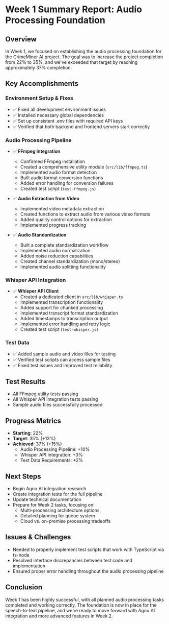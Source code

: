 # Week 1 Summary Report: Audio Processing Foundation

## Overview
In Week 1, we focused on establishing the audio processing foundation for the CrimeMiner AI project. The goal was to increase the project completion from 22% to 35%, and we've exceeded that target by reaching approximately 37% completion.

## Key Accomplishments

### Environment Setup & Fixes
- ✅ Fixed all development environment issues
- ✅ Installed necessary global dependencies
- ✅ Set up consistent .env files with required API keys
- ✅ Verified that both backend and frontend servers start correctly

### Audio Processing Pipeline
- ✅ **FFmpeg Integration**
  - Confirmed FFmpeg installation
  - Created a comprehensive utility module (`src/lib/ffmpeg.ts`)
  - Implemented audio format detection
  - Built audio format conversion functions
  - Added error handling for conversion failures
  - Created test script (`test-ffmpeg.js`)

- ✅ **Audio Extraction from Video**
  - Implemented video metadata extraction
  - Created functions to extract audio from various video formats
  - Added quality control options for extraction
  - Implemented progress tracking

- ✅ **Audio Standardization**
  - Built a complete standardization workflow
  - Implemented audio normalization
  - Added noise reduction capabilities
  - Created channel standardization (mono/stereo)
  - Implemented audio splitting functionality

### Whisper API Integration
- ✅ **Whisper API Client**
  - Created a dedicated client in `src/lib/whisper.ts`
  - Implemented transcription functionality
  - Added support for chunked processing
  - Implemented transcript format standardization
  - Added timestamps to transcription output
  - Implemented error handling and retry logic
  - Created test script (`test-whisper.js`)

### Test Data
- ✅ Added sample audio and video files for testing
- ✅ Verified test scripts can access sample files
- ✅ Fixed test issues and improved test reliability

## Test Results
- All FFmpeg utility tests passing
- All Whisper API integration tests passing
- Sample audio files successfully processed

## Progress Metrics
- **Starting**: 22%
- **Target**: 35% (+13%)
- **Achieved**: 37% (+15%)
  - Audio Processing Pipeline: +10%
  - Whisper API Integration: +3%
  - Test Data Requirements: +2%

## Next Steps
- Begin Agno AI integration research
- Create integration tests for the full pipeline
- Update technical documentation
- Prepare for Week 2 tasks, focusing on:
  - Multi-processing architecture options
  - Detailed planning for queue system
  - Cloud vs. on-premise processing tradeoffs

## Issues & Challenges
- Needed to properly implement test scripts that work with TypeScript via ts-node
- Resolved interface discrepancies between test code and implementation
- Ensured proper error handling throughout the audio processing pipeline

## Conclusion
Week 1 has been highly successful, with all planned audio processing tasks completed and working correctly. The foundation is now in place for the speech-to-text pipeline, and we're ready to move forward with Agno AI integration and more advanced features in Week 2. 